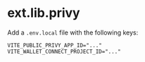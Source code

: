 # ext.lib.privy

Add a `.env.local` file with the following keys:

    VITE_PUBLIC_PRIVY_APP_ID="..."
    VITE_WALLET_CONNECT_PROJECT_ID="..."
